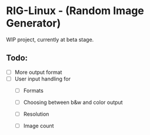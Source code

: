 # RIG-Linux - (Random Image Generator)
WIP project, currently at beta stage.

## Todo:
- [ ] More output format
- [ ] User input handling for
  - [ ] Formats
  - [ ] Choosing between b&w and color output
  - [ ] Resolution
  - [ ] Image count

